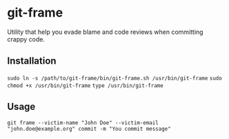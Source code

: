 # git-frame
Utility that help you evade blame and code reviews when committing crappy code.

## Installation
`sudo ln -s /path/to/git-frame/bin/git-frame.sh /usr/bin/git-frame`
`sudo chmod +x /usr/bin/git-frame`
`type /usr/bin/git-frame`

## Usage
`git frame --victim-name "John Doe" --victim-email "john.doe@example.org" commit -m "You commit message"`